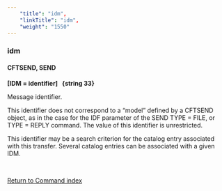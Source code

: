 ```yaml
---
    "title": "idm",
    "linkTitle": "idm",
    "weight": "1550"
---
```

<span id="idm"></span>

### idm

#### CFTSEND, SEND

****[IDM = identifier]   {string
33}****

Message identifier.

This identifier does not correspond to a “model” defined by a CFTSEND
object, as in the case for the IDF parameter of the SEND TYPE = FILE,
or TYPE = REPLY command. The value of this identifier is unrestricted.

This identifier may be a search criterion for the catalog entry associated
with this transfer. Several catalog entries can be associated with a given
IDM.

 

[Return to Command index](../../)
